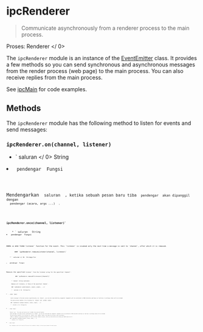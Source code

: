 # ipcRenderer

> Communicate asynchronously from a renderer process to the main process.

Proses:  Renderer </ 0></p> 

The `ipcRenderer` module is an instance of the [EventEmitter](https://nodejs.org/api/events.html#events_class_eventemitter) class. It provides a few methods so you can send synchronous and asynchronous messages from the render process (web page) to the main process. You can also receive replies from the main process.

See [ipcMain](ipc-main.md) for code examples.

## Methods

The `ipcRenderer` module has the following method to listen for events and send messages:

### `ipcRenderer.on(channel, listener)`

* ` saluran </ 0>  String</li>
<li><code> pendengar </ 0> Fungsi</li>
</ul>

<p>Mendengarkan <code> saluran </ 0> , ketika sebuah pesan baru tiba <code> pendengar </ 0> akan dipanggil dengan
 <code> pendengar (acara, args ...) </ 0> .</p>

<h3><code>ipcRenderer.once(channel, listener)`</h3> 
    * ` saluran </ 0>  String</li>
<li><code> pendengar </ 0> Fungsi</li>
</ul>

<p>Adds a one time <code>listener` function for the event. This `listener` is invoked only the next time a message is sent to `channel`, after which it is removed.</p> 
        ### `ipcRenderer.removeListener(channel, listener)`
        
        * ` saluran </ 0>  String</li>
<li><code> pendengar </ 0> Fungsi</li>
</ul>

<p>Removes the specified <code>listener` from the listener array for the specified `channel`.</p> 
            ### `ipcRenderer.removeAllListeners([channel])`
            
            * `channel` String (optional)
            
            Removes all listeners, or those of the specified `channel`.
            
            ### `ipcRenderer.send(channel[, arg1][, arg2][, ...])`
            
            * ` saluran </ 0>  String</li>
<li><code>...args` any[]
            
            Send a message to the main process asynchronously via `channel`, you can also send arbitrary arguments. Arguments will be serialized in JSON internally and hence no functions or prototype chain will be included.
            
            The main process handles it by listening for `channel` with `ipcMain` module.
            
            ### `ipcRenderer.sendSync(channel[, arg1][, arg2][, ...])`
            
            * ` saluran </ 0>  String</li>
<li><code>...args` any[]
            
            Returns `any` - The value sent back by the [`ipcMain`](ipc-main.md) handler.
            
            Send a message to the main process synchronously via `channel`, you can also send arbitrary arguments. Arguments will be serialized in JSON internally and hence no functions or prototype chain will be included.
            
            The main process handles it by listening for `channel` with `ipcMain` module, and replies by setting `event.returnValue`.
            
            **Note:** Sending a synchronous message will block the whole renderer process, unless you know what you are doing you should never use it.
            
            ### `ipcRenderer.sendToHost(channel[, arg1][, arg2][, ...])`
            
            * ` saluran </ 0>  String</li>
<li><code>...args` any[]
            
            Like `ipcRenderer.send` but the event will be sent to the `<webview>` element in the host page instead of the main process.